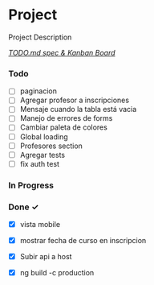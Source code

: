 # Project

Project Description

<em>[TODO.md spec & Kanban Board](https://bit.ly/3fCwKfM)</em>

### Todo

- [ ] paginacion  
- [ ] Agregar profesor a inscripciones  
- [ ] Mensaje cuando la tabla está vacia  
- [ ] Manejo de errores de forms  
- [ ] Cambiar paleta de colores  
- [ ] Global loading  
- [ ] Profesores section  
- [ ] Agregar tests  
- [ ] fix auth test  

### In Progress


### Done ✓

- [x] vista mobile  
- [x] mostrar fecha de curso en inscripcion  
- [x] Subir api a host  
- [x] ng build -c production  

